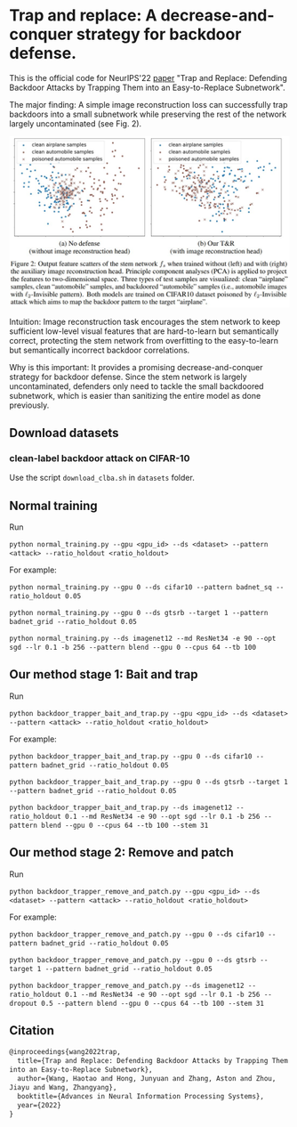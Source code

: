 # Trap and replace: A decrease-and-conquer strategy for backdoor defense. 

This is the official code for NeurIPS'22 [paper](https://arxiv.org/abs/2210.06428) "Trap and Replace: Defending Backdoor Attacks by Trapping Them into an Easy-to-Replace Subnetwork". 

The major finding: A simple image reconstruction loss can successfully trap backdoors into a small subnetwork while preserving the rest of the network largely uncontaminated (see Fig. 2).

![](figure2.png)

Intuition: Image reconstruction task encourages the stem network to keep sufficient low-level visual features that are hard-to-learn but semantically correct, protecting the stem network from overfitting to the easy-to-learn but semantically incorrect backdoor correlations.

Why is this important: It provides a promising decrease-and-conquer strategy for backdoor defense. Since the stem network is largely uncontaminated, defenders only need to tackle the small backdoored subnetwork, which is easier than sanitizing the entire model as done previously.


## Download datasets

### clean-label backdoor attack on CIFAR-10

Use the script `download_clba.sh` in `datasets` folder. 

## Normal training

Run 

```
python normal_training.py --gpu <gpu_id> --ds <dataset> --pattern <attack> --ratio_holdout <ratio_holdout>
```

For example:

```
python normal_training.py --gpu 0 --ds cifar10 --pattern badnet_sq --ratio_holdout 0.05
```

```
python normal_training.py --gpu 0 --ds gtsrb --target 1 --pattern badnet_grid --ratio_holdout 0.05
```

```
python normal_training.py --ds imagenet12 --md ResNet34 -e 90 --opt sgd --lr 0.1 -b 256 --pattern blend --gpu 0 --cpus 64 --tb 100 
```

## Our method stage 1: Bait and trap

Run 

```
python backdoor_trapper_bait_and_trap.py --gpu <gpu_id> --ds <dataset> --pattern <attack> --ratio_holdout <ratio_holdout>
```

For example:

```
python backdoor_trapper_bait_and_trap.py --gpu 0 --ds cifar10 --pattern badnet_grid --ratio_holdout 0.05
```

```
python backdoor_trapper_bait_and_trap.py --gpu 0 --ds gtsrb --target 1 --pattern badnet_grid --ratio_holdout 0.05
```

```
python backdoor_trapper_bait_and_trap.py --ds imagenet12 --ratio_holdout 0.1 --md ResNet34 -e 90 --opt sgd --lr 0.1 -b 256 --pattern blend --gpu 0 --cpus 64 --tb 100 --stem 31
```

## Our method stage 2: Remove and patch

Run

```
python backdoor_trapper_remove_and_patch.py --gpu <gpu_id> --ds <dataset> --pattern <attack> --ratio_holdout <ratio_holdout>
```

For example:

```
python backdoor_trapper_remove_and_patch.py --gpu 0 --ds cifar10 --pattern badnet_grid --ratio_holdout 0.05
```

```
python backdoor_trapper_remove_and_patch.py --gpu 0 --ds gtsrb --target 1 --pattern badnet_grid --ratio_holdout 0.05
```

```
python backdoor_trapper_remove_and_patch.py --ds imagenet12 --ratio_holdout 0.1 --md ResNet34 -e 90 --opt sgd --lr 0.1 -b 256 --dropout 0.5 --pattern blend --gpu 0 --cpus 64 --tb 100 --stem 31
```

## Citation
```
@inproceedings{wang2022trap,
  title={Trap and Replace: Defending Backdoor Attacks by Trapping Them into an Easy-to-Replace Subnetwork},
  author={Wang, Haotao and Hong, Junyuan and Zhang, Aston and Zhou, Jiayu and Wang, Zhangyang},
  booktitle={Advances in Neural Information Processing Systems},
  year={2022}
}
```